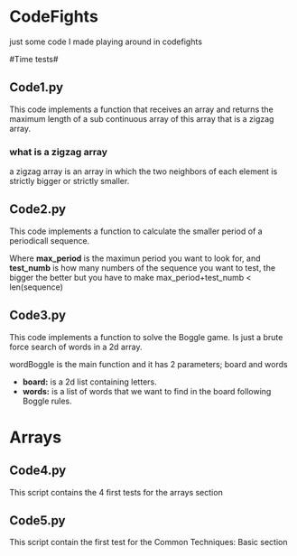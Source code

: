 # CodeFights
just some code I made playing around in codefights

#Time tests#
## Code1.py

This code implements a function that receives an array and returns the maximum length of a sub continuous array of this array that is a zigzag array. 

### what is a zigzag array

a zigzag array is an array in which the two neighbors of each element is strictly bigger or strictly smaller.

## Code2.py

This code implements a function to calculate the smaller period of a periodicall sequence.

Where **max_period** is the maximun period you want to look for, and **test_numb** is how many numbers of the sequence you want to test, the bigger the better but you have to make max_period+test_numb < len(sequence)

## Code3.py

This code implements a function to solve the Boggle game. Is just a brute force search of words in a 2d array.

wordBoggle is the main function and it has 2 parameters; board and words

* **board:** is a 2d list containing letters.
* **words:** is a list of words that we want to find in the board following Boggle rules.

# Arrays #

## Code4.py

This script contains the 4 first tests for the arrays section

## Code5.py

This script contain the first test for the Common Techniques: Basic section




